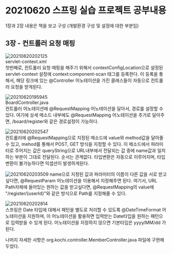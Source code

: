 <h1> 20210620 스프링 실습 프로젝트 공부내용 </h1>

1장과 2장 내용은 책을 보고 구성 (개발환경 구성 및 설정에 대한 부분임)
<h2> 3장 - 컨트롤러 요청 매핑 </h2>

![20210620202125](https://user-images.githubusercontent.com/61536109/122672170-1beb3180-d205-11eb-89ac-12f4050c1735.png) <br>
servlet-context.xml <br>
첫번째로, 컨트롤러 요청 매핑을 해주기 위해서 contextConfigLocation으로 설정된 servlet-context 설정에 context:component-scan 태그를 등록한다.
이 등록을 통해서, 해당 링크에 있는 @Controller 어노테이션을 가진 클래스들이 자동으로 컨트롤러 요청을 받게된다.

![20210620195945](https://user-images.githubusercontent.com/61536109/122672042-7b950d00-d204-11eb-92b1-dd7d0d2fd587.png) <br>
BoardController.java <br>
컨트롤러 어노테이션에 @RequestMapping 어노테이션을 달아서, 경로를 설정할 수 있다.
여기에 상세 메소드 내부에도 @RequestMapping 어노테이션을 추가로 달아주면, /board/register와 같은 경로설정이 가능하다.


![20210620202547](https://user-images.githubusercontent.com/61536109/122672275-b64b7500-d205-11eb-9eeb-cd971802613f.png) <br>
컨트롤러에 @RequestMapping으로 지정된 메소드에 value와 method값을 달아줄 수 있고,
mehod를 통해서 POST, GET 방식을 지정할 수 있다.
이 메소드에서 파라미터로 주어지는 값은 queryString으로 URL내부에서 전달되는 값 중에 name값과 일치하는 부분이 그대로 전달된다. 순서는 관계없다.
타입변환은 자동으로 이루어지며, 타입변환이 불가능하다면 익셉션이 발생하게된다.

![20210620203509](https://user-images.githubusercontent.com/61536109/122672571-24446c00-d207-11eb-877f-349a7938f1ab.png)
name으로 지정된 값과 파라미터의 이름이 다른 값을 서로 받고싶다면, @RequestParam 어노테이션을 이용해서 지정해주면 된다.
여기서, URL Path자체에 들어있는 원하는 값을 받고싶다면, @RequestMapping의 value에 "/register/{userId}"와 같은 방식으로 Path를 지정해줄 수 있다.

![20210620202814](https://user-images.githubusercontent.com/61536109/122672334-0de9e080-d206-11eb-9d4b-a6072cc0780a.png) <br>
스프링은 Date 타입에 대해서 패턴을 별도로 처리할 수 있도록 @DateTimeFormat 어노테이션을 지원하며,
이 어노테이션을 활용하면 입력받는 Date타입을 원하는 패턴으로 입력받을 수 있게 된다.
어노테이션을 지정하지 않으면 기본타입은 yyyy/MM/dd 가 된다.

나머지 자세한 사항은 org.kochi.controller.MemberController.java 파일에 구현해두었다.
